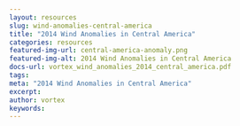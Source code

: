```yaml
---
layout: resources
slug: wind-anomalies-central-america
title: "2014 Wind Anomalies in Central America"
categories: resources
featured-img-url: central-america-anomaly.png
featured-img-alt: 2014 Wind Anomalies in Central America
docs-url: vortex_wind_anomalies_2014_central_america.pdf
tags:
meta: "2014 Wind Anomalies in Central America"
excerpt: 
author: vortex
keywords: 
---
```

